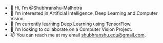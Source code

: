 - 👋 Hi, I’m @Shubhranshu-Malhotra
- 👀 I’m interested in Artificial Intelligence, Deep Learning and Computer Vision.
- 🌱 I’m currently learning Deep Learning using TensorFlow.
- 💞️ I’m looking to collaborate on a Computer Vision Project.
- 📫 You can reach me at my email [shubhranshu.edu@gmail.com](mailto:shubhranshu.edu@gmail.com).

<!---
Shubhranshu-Malhotra/Shubhranshu-Malhotra is a ✨ special ✨ repository because its `README.md` (this file) appears on your GitHub profile.
You can click the Preview link to take a look at your changes.
--->
